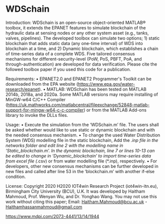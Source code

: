 # WDSchain

Introduction:
WDSchain is an open-source object-oriented MATLAB® toolbox, it extends the EPANET features to simulate blockchain of the hydraulic data at sensing nodes or any other system asset (e.g., tanks, valves, pipelines). The developed toolbox can simulate two options; 1) static blockchain that adds static data (any one-time interval) of WDS into blockchain at a time, and 2) Dynamic blockchain, which establishes a chain of time-series data of a complete WDS. Five tailored consensus mechanisms for different-security-level (PoW, PoS, PBFT, PoA, and through-authentication) are developed for data verification.
Please cite the followed toolbox paper if you used this code for a publication.  

Requirements:
•	EPANET2.0 and EPANET2 Programmer's Toolkit can be downloaded from the EPA website (https://www.epa.gov/water-research/epanet). 
•	MATLAB: WDSchain has been tested on MATLAB 2014b, 2018a, and 2020a. Some MATLAB versions may require installing of MinGW-w64 C/C++ Compiler (https://uk.mathworks.com/matlabcentral/fileexchange/52848-matlab-support-for-mingw-w64-c-c-compiler) or from the MATLAB Add-ons library to invoke the DLLs files. 

Usage:
•	Execute the simulation from the ‘WDSchain.m’ file. The users shall be asked whether would like to use static or dynamic blockchain and with the needed consensus mechanism. 
•	To change the used Water Distribution System (WDS) modelling file in the static blockchain, Add the *.inp file in the networks folder and edit line 2 with the modelling name in ‘Static_blockchain.m’. In the dynamic blockchain, line 7 or lines 10-13 can be edited to change in ‘Dynamic_blockchain’ to import time-series data from excel file (*.csv) or from water modelling file (*.inp), respectively. 
•	For developers, other new consensus mechanisms can be further developed in new files and called after line 53 in the ‘blockchain.m’ with another if-else condition. 

License:
Copyright 2020 H2020 IOT4win Research Project (iot4win-itn.eu), Birmingham City University (BCU), U.K. It was developed by Haitham Mahmoud, Prof. Wenyan Wu, and Dr. Yonghao Wang. 
You may not use this work without citing this paper;
Email: Haitham.Mahmoud@bcu.ac.uk - Haithamhassanmahmoud@gmail.com

https://www.mdpi.com/2073-4441/13/14/1944

